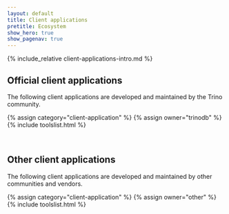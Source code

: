 ```yaml
---
layout: default
title: Client applications
pretitle: Ecosystem
show_hero: true
show_pagenav: true
---
```


{% include_relative client-applications-intro.md %}

## Official client applications

The following client applications are developed and maintained by the Trino
community.

{% assign category="client-application" %}
{% assign owner="trinodb" %}
{% include toolslist.html %}

<br>

## Other client applications

The following client applications are developed and maintained by other
communities and vendors.

{% assign category="client-application" %}
{% assign owner="other" %}
{% include toolslist.html %}
